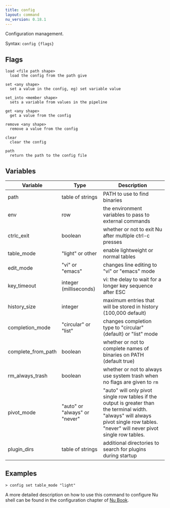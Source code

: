 ```yaml
---
title: config
layout: command
nu_version: 0.18.1
---
```


Configuration management.

Syntax: `config {flags}`

## Flags

    load <file path shape>
      load the config from the path give

    set <any shape>
      set a value in the config, eg) set variable value

    set_into <member shape>
      sets a variable from values in the pipeline

    get <any shape>
      get a value from the config

    remove <any shape>
      remove a value from the config

    clear
      clear the config

    path
      return the path to the config file

## Variables

| Variable           | Type                   | Description                                                               |
| ------------------ | ---------------------- | ------------------------------------------------------------------------- |
| path               | table of strings       | PATH to use to find binaries                                              |
| env                | row                    | the environment variables to pass to external commands                    |
| ctrlc_exit         | boolean                | whether or not to exit Nu after multiple ctrl-c presses                   |
| table_mode         | "light" or other       | enable lightweight or normal tables                                       |
| edit_mode          | "vi" or "emacs"        | changes line editing to "vi" or "emacs" mode                              |
| key_timeout        | integer (milliseconds) | vi: the delay to wait for a longer key sequence after ESC                 |
| history_size       | integer                | maximum entries that will be stored in history (100,000 default)          |
| completion_mode    | "circular" or "list"   | changes completion type to "circular" (default) or "list" mode            |
| complete_from_path | boolean                | whether or not to complete names of binaries on PATH (default true)       |
| rm_always_trash    | boolean                | whether or not to always use system trash when no flags are given to `rm` |
| pivot_mode         | "auto" or "always" or "never"                | "auto" will only pivot single row tables if the output is greater than the terminal width. "always" will always pivot single row tables. "never" will never pivot single row tables.            |
| plugin_dirs        | table of strings       | additional directories to search for plugins during startup               |

## Examples

```shell
> config set table_mode "light"
```

A more detailed description on how to use this command to configure Nu shell can be found in the configuration chapter of [Nu Book](https://www.nushell.sh/book/en/configuration.html).
